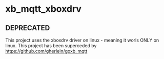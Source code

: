 # xb_mqtt_xboxdrv

## DEPRECATED

This project uses the xboxdrv driver on linux - meaning it worls ONLY on linux.  This project
has been superceded by https://github.com/gherlein/goxb_mqtt

